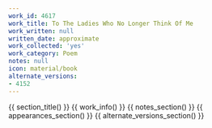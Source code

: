 ```yaml
---
work_id: 4617
work_title: To The Ladies Who No Longer Think Of Me
work_written: null
written_date: approximate
work_collected: 'yes'
work_category: Poem
notes: null
icon: material/book
alternate_versions:
- 4152
---
```


{{ section_title() }}
{{ work_info() }}
{{ notes_section() }}
{{ appearances_section() }}
{{ alternate_versions_section() }}